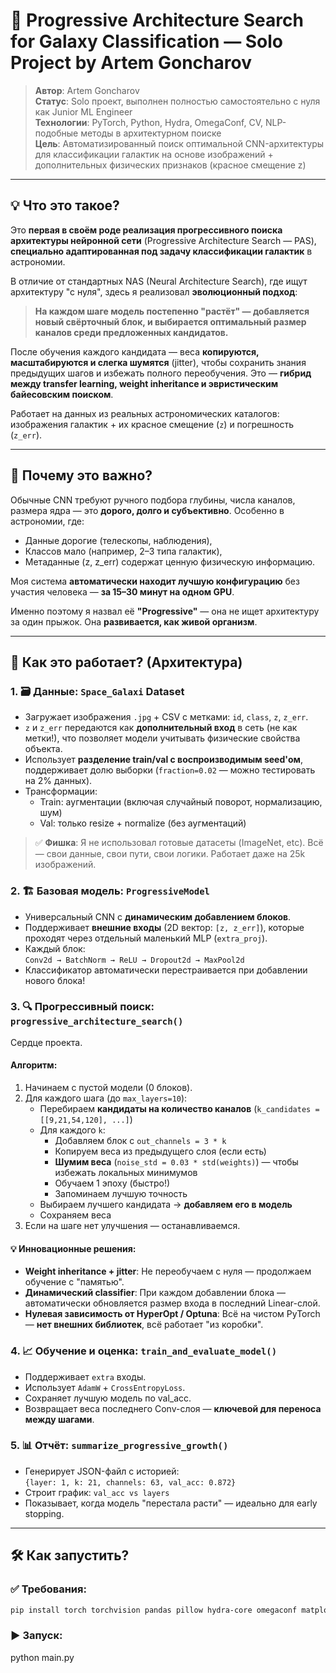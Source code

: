# 🔭 Progressive Architecture Search for Galaxy Classification — Solo Project by Artem Goncharov

> **Автор**: Artem Goncharov  
> **Статус**: Solo проект, выполнен полностью самостоятельно с нуля как Junior ML Engineer  
> **Технологии**: PyTorch, Python, Hydra, OmegaConf, CV, NLP-подобные методы в архитектурном поиске  
> **Цель**: Автоматизированный поиск оптимальной CNN-архитектуры для классификации галактик на основе изображений + дополнительных физических признаков (красное смещение z)  

---

## 💡 Что это такое?

Это **первая в своём роде реализация прогрессивного поиска архитектуры нейронной сети** (Progressive Architecture Search — PAS), **специально адаптированная под задачу классификации галактик** в астрономии.  

В отличие от стандартных NAS (Neural Architecture Search), где ищут архитектуру "с нуля", здесь я реализовал **эволюционный подход**:  
> **На каждом шаге модель постепенно "растёт" — добавляется новый свёрточный блок, и выбирается оптимальный размер каналов среди предложенных кандидатов.**

После обучения каждого кандидата — веса **копируются, масштабируются и слегка шумятся** (jitter), чтобы сохранить знания предыдущих шагов и избежать полного переобучения. Это — **гибрид между transfer learning, weight inheritance и эвристическим байесовским поиском**.

Работает на данных из реальных астрономических каталогов: изображения галактик + их красное смещение (`z`) и погрешность (`z_err`).

---

## 🧩 Почему это важно?

Обычные CNN требуют ручного подбора глубины, числа каналов, размера ядра — это **дорого, долго и субъективно**. Особенно в астрономии, где:

- Данные дорогие (телескопы, наблюдения),
- Классов мало (например, 2–3 типа галактик),
- Метаданные (z, z_err) содержат ценную физическую информацию.

Моя система **автоматически находит лучшую конфигурацию** без участия человека — **за 15–30 минут на одном GPU**.

Именно поэтому я назвал её **"Progressive"** — она не ищет архитектуру за один прыжок. Она **развивается, как живой организм**.

---

## 🚀 Как это работает? (Архитектура)

### 1. 🗃️ Данные: `Space_Galaxi` Dataset
- Загружает изображения `.jpg` + CSV с метками: `id`, `class`, `z`, `z_err`.
- `z` и `z_err` передаются как **дополнительный вход** в сеть (не как метки!), что позволяет модели учитывать физические свойства объекта.
- Использует **разделение train/val с воспроизводимым seed'ом**, поддерживает долю выборки (`fraction=0.02` — можно тестировать на 2% данных).
- Трансформации:
  - Train: аугментации (включая случайный поворот, нормализацию, шум)
  - Val: только resize + normalize (без аугментаций)

> ✅ **Фишка**: Я не использовал готовые датасеты (ImageNet, etc). Всё — свои данные, свои пути, свои логики. Работает даже на 25k изображений.

### 2. 🏗️ Базовая модель: `ProgressiveModel`
- Универсальный CNN с **динамическим добавлением блоков**.
- Поддерживает **внешние входы** (2D вектор: `[z, z_err]`), которые проходят через отдельный маленький MLP (`extra_proj`).
- Каждый блок:  
  `Conv2d → BatchNorm → ReLU → Dropout2d → MaxPool2d`
- Классификатор автоматически перестраивается при добавлении нового блока!

### 3. 🔍 Прогрессивный поиск: `progressive_architecture_search()`
Сердце проекта.

#### Алгоритм:
1. Начинаем с пустой модели (0 блоков).
2. Для каждого шага (до `max_layers=10`):
   - Перебираем **кандидаты на количество каналов** (`k_candidates = [[9,21,54,120], ...]`)
   - Для каждого `k`:
     - Добавляем блок с `out_channels = 3 * k`
     - Копируем веса из предыдущего слоя (если есть)
     - **Шумим веса** (`noise_std = 0.03 * std(weights)`) — чтобы избежать локальных минимумов
     - Обучаем 1 эпоху (быстро!)
     - Запоминаем лучшую точность
   - Выбираем лучшего кандидата → **добавляем его в модель**
   - Сохраняем веса
3. Если на шаге нет улучшения — останавливаемся.

#### 💡 Инновационные решения:
- **Weight inheritance + jitter**: Не переобучаем с нуля — продолжаем обучение с "памятью".
- **Динамический classifier**: При каждом добавлении блока — автоматически обновляется размер входа в последний Linear-слой.
- **Нулевая зависимость от HyperOpt / Optuna**: Всё на чистом PyTorch — **нет внешних библиотек**, всё работает "из коробки".

### 4. 📈 Обучение и оценка: `train_and_evaluate_model()`
- Поддерживает `extra` входы.
- Использует `AdamW` + `CrossEntropyLoss`.
- Сохраняет лучшую модель по val_acc.
- Возвращает веса последнего Conv-слоя — **ключевой для переноса между шагами**.

### 5. 📊 Отчёт: `summarize_progressive_growth()`
- Генерирует JSON-файл с историей:  
  `{layer: 1, k: 21, channels: 63, val_acc: 0.872}`
- Строит график: `val_acc vs layers`
- Показывает, когда модель "перестала расти" — идеально для early stopping.

---

## 🛠️ Как запустить?

### ✅ Требования:
```bash
pip install torch torchvision pandas pillow hydra-core omegaconf matplotlib tqdm
```

### ▶️ Запуск:
python main.py
